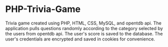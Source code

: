 # PHP-Trivia-Game
Trivia game created using PHP, HTML, CSS, MySQL, and opentdb api. 
The application pulls questions randomly according to the category selected by the users from opentdb api.
The user's score is saved to the database. The user's credentials are encrypted and saved in cookies for convenience.


